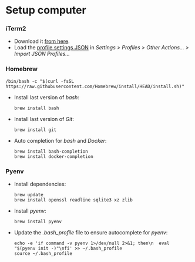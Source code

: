 # Setup computer

### iTerm2

- Download it [from here](https://iterm2.com/downloads.html).
- Load the [profile settings JSON](./iterm2/default-profile.json) in _Settings > Profiles > Other Actions... > Import JSON Profiles..._

### Homebrew

```shell
/bin/bash -c "$(curl -fsSL https://raw.githubusercontent.com/Homebrew/install/HEAD/install.sh)"
```

- Install last version of _bash_:

    ```shell
    brew install bash
    ```

- Install last version of _Git_:

    ```shell
    brew install git
    ```

- Auto completion for _bash_ and _Docker_:

    ```shell
    brew install bash-completion
    brew install docker-completion
    ```

### Pyenv

- Install dependencies:

    ```shell
    brew update
    brew install openssl readline sqlite3 xz zlib
    ```

- Install _pyenv_:

    ```shell
    brew install pyenv
    ```

- Update the _.bash_profile_ file to ensure autocomplete for _pyenv_:

    ```shell
    echo -e 'if command -v pyenv 1>/dev/null 2>&1; then\n  eval "$(pyenv init -)"\nfi' >> ~/.bash_profile
    source ~/.bash_profile
    ```

